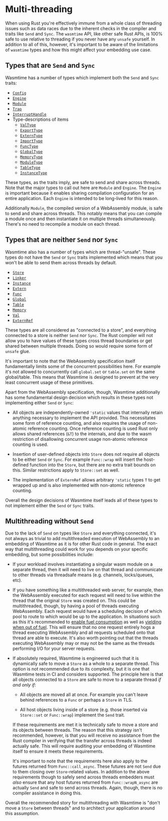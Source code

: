 # Multi-threading

When using Rust you're effectively immune from a whole class of threading issues
such as data races due to the inherent checks in the compiler and traits like
`Send` and `Sync`. The `wasmtime` API, like other safe Rust APIs, is 100% safe
to use relative to threading if you never have any `unsafe` yourself. In
addition to all of this, however, it's important to be aware of the limitations
of `wasmtime` types and how this might affect your embedding use case.

## Types that are `Send` and `Sync`

Wasmtime has a number of types which implement both the `Send` and `Sync`
traits:

* [`Config`](https://docs.wasmtime.dev/api/wasmtime/struct.Config.html)
* [`Engine`](https://docs.wasmtime.dev/api/wasmtime/struct.Engine.html)
* [`Module`](https://docs.wasmtime.dev/api/wasmtime/struct.Module.html)
* [`Trap`](https://docs.wasmtime.dev/api/wasmtime/struct.Trap.html)
* [`InterruptHandle`](https://docs.wasmtime.dev/api/wasmtime/struct.InterruptHandle.html)
* Type-descriptions of items
  * [`ValType`](https://docs.wasmtime.dev/api/wasmtime/struct.ValType.html)
  * [`ExportType`](https://docs.wasmtime.dev/api/wasmtime/struct.ExportType.html)
  * [`ExternType`](https://docs.wasmtime.dev/api/wasmtime/struct.ExternType.html)
  * [`ImportType`](https://docs.wasmtime.dev/api/wasmtime/struct.ImportType.html)
  * [`FuncType`](https://docs.wasmtime.dev/api/wasmtime/struct.FuncType.html)
  * [`GlobalType`](https://docs.wasmtime.dev/api/wasmtime/struct.GlobalType.html)
  * [`MemoryType`](https://docs.wasmtime.dev/api/wasmtime/struct.MemoryType.html)
  * [`ModuleType`](https://docs.wasmtime.dev/api/wasmtime/struct.ModuleType.html)
  * [`TableType`](https://docs.wasmtime.dev/api/wasmtime/struct.TableType.html)
  * [`InstanceType`](https://docs.wasmtime.dev/api/wasmtime/struct.InstanceType.html)

These types, as the traits imply, are safe to send and share across threads.
Note that the major types to call out here are `Module` and `Engine`. The
`Engine` is important because it enables sharing compilation configuration for
an entire application. Each `Engine` is intended to be long-lived for this
reason.

Additionally `Module`, the compiled version of a WebAssembly module, is safe to
send and share across threads. This notably means that you can compile a module
once and then instantiate it on multiple threads simultaneously. There's no need
to recompile a module on each thread.

## Types that are neither `Send` nor `Sync`

Wasmtime also has a number of types which are thread-"unsafe". These types do
not have the `Send` or `Sync` traits implemented which means that you won't be
able to send them across threads by default.

* [`Store`](https://docs.wasmtime.dev/api/wasmtime/struct.Store.html)
* [`Linker`](https://docs.wasmtime.dev/api/wasmtime/struct.Linker.html)
* [`Instance`](https://docs.wasmtime.dev/api/wasmtime/struct.Instance.html)
* [`Extern`](https://docs.wasmtime.dev/api/wasmtime/struct.Extern.html)
* [`Func`](https://docs.wasmtime.dev/api/wasmtime/struct.Func.html)
* [`Global`](https://docs.wasmtime.dev/api/wasmtime/struct.Global.html)
* [`Table`](https://docs.wasmtime.dev/api/wasmtime/struct.Table.html)
* [`Memory`](https://docs.wasmtime.dev/api/wasmtime/struct.Memory.html)
* [`Val`](https://docs.wasmtime.dev/api/wasmtime/struct.Val.html)
* [`ExternRef`](https://docs.wasmtime.dev/api/wasmtime/struct.ExternRef.html)

These types are all considered as "connected to a store", and everything
connected to a store is neither `Send` nor `Sync`. The Rust compiler will not
allow you to have values of these types cross thread boundaries or get shared
between multiple threads. Doing so would require some form of `unsafe` glue.

It's important to note that the WebAssembly specification itself fundamentally
limits some of the concurrent possibilities here. For example it's not allowed
to concurrently call `global.set` or `table.set` on the same global/table. This
means that Wasmtime is designed to prevent at the very least concurrent usage of
these primitives.

Apart from the WebAssembly specification, though, Wasmtime additionally has some
fundamental design decision which results in these types not implementing either
`Send` or `Sync`:

* All objects are independently-owned `'static` values that internally retain
  anything necessary to implement the API provided. This necessitates some form
  of reference counting, and also requires the usage of non-atomic reference
  counting. Once reference counting is used Rust only allows shared references
  (`&T`) to the internals, and due to the wasm restriction of disallowing
  concurrent usage non-atomic reference counting is used.

* Insertion of user-defined objects into `Store` does not require all objects to
  be either `Send` or `Sync`. For example `Func::wrap` will insert the
  host-defined function into the `Store`, but there are no extra trait bounds on
  this. Similar restrictions apply to `Store::set` as well.

* The implementation of `ExternRef` allows arbitrary `'static` types `T` to get
  wrapped up and is also implemented with non-atomic reference counting.

Overall the design decisions of Wasmtime itself leads all of these types to not
implement either the `Send` or `Sync` traits.

## Multithreading without `Send`

Due to the lack of `Send` on types like `Store` and everything connected, it's
not always as trivial to add multithreaded execution of WebAssembly to an
embedding of Wasmtime as it is for other Rust code in general. The exact way
that multithreading could work for you depends on your specific embedding, but
some possibilities include:

* If your workload involves instantiating a singular wasm module on a separate
  thread, then it will need to live on that thread and communicate to other
  threads via threadsafe means (e.g. channels, locks/queues, etc).

* If you have something like a multithreaded web server, for example, then the
  WebAssembly executed for each request will need to live within the thread that
  the original `Store` was created on. This could be multithreaded, though, by
  having a pool of threads executing WebAssembly. Each request would have a
  scheduling decision of which pool to route to which would be up to the
  application. In situations such as this it's recommended to [enable fuel
  consumption](https://docs.wasmtime.dev/api/wasmtime/struct.Config.html#method.consume_fuel)
  as well as [yielding when out of
  fuel](https://docs.wasmtime.dev/api/wasmtime/struct.Store.html#method.out_of_fuel_async_yield).
  This will ensure that no one request entirely hogs a thread executing
  WebAssembly and all requests scheduled onto that thread are able to execute.
  It's also worth pointing out that the threads executing WebAssembly may or may
  not be the same as the threads performing I/O for your server requests.

* If absolutely required, Wasmtime is engineered such that it is dynamically safe
  to move a `Store` as a whole to a separate thread. This option is not
  recommended due to its complexity, but it is one that Wasmtime tests in CI and
  considers supported. The principle here is that all objects connected to a
  `Store` are safe to move to a separate thread *if and only if*:

  * All objects are moved all at once. For example you can't leave behind
    references to a `Func` or perhaps a `Store` in TLS.

  * All host objects living inside of a store (e.g. those inserted via
    `Store::set` or `Func::wrap`) implement the `Send` trait.

  If these requirements are met it is technically safe to move a store and its
  objects between threads. The reason that this strategy isn't recommended,
  however, is that you will receive no assistance from the Rust compiler in
  verifying that the transfer across threads is indeed actually safe. This will
  require auditing your embedding of Wasmtime itself to ensure it meets these
  requirements.

  It's important to note that the requirements here also apply to the futures
  returned from `Func::call_async`. These futures are not `Send` due to them
  closing over `Store`-related values. In addition to the above requirements
  though to safely send across threads embedders must *also* ensure that any
  host futures returned from `Func::wrapN_async` are actually `Send` and safe to
  send across threads. Again, though, there is no compiler assistance in doing
  this.

Overall the recommended story for multithreading with Wasmtime is "don't move a
`Store` between threads" and to architect your application around this
assumption.
